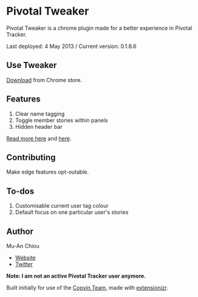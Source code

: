 Pivotal Tweaker
===============

Pivotal Tweaker is a chrome plugin made for a better experience in Pivotal Tracker. 

Last deployed: 4 May 2013 / Current version: 0.1.8.6

## Use Tweaker

[Download](https://chrome.google.com/webstore/detail/pivotal-tweaker/aodalckpkgijlndlnlhblojedfboaglg) from Chrome store.

## Features

1. Clear name tagging
2. Toggle member stories within panels
3. Hidden header bar

[Read more here](http://muan.co/2013/02/13/pivotal-tweaker/) and [here](http://muan.co/2013/03/06/pivotal-tweaker-update/).

## Contributing

Make edge features opt-outable.

## To-dos

1. Customisable current user tag colour
2. Default focus on one particular user's stories

## Author

Mu-An Chiou
- [Website](http://muan.co)
- [Twitter](http://twitter.com/muanchiou)

**Note: I am not an active Pivotal Tracker user anymore.**

Built initially for use of the [Copyin Team](http://copyin.com), made with [extensionizr](http://extensionizr.com/).